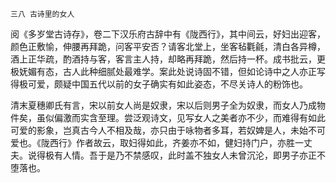     三八 古诗里的女人 

   阅《多岁堂古诗存》，卷二下汉乐府古辞中有《陇西行》，其中间云，好妇出迎客，颜色正敷愉，伸腰再拜跪，问客平安否？请客北堂上，坐客毡氍毹，清白各异樽，酒上正华疏，酌酒持与客，客言主人持，却略再拜跪，然后持一杯。成书批云，更极妩媚有态，古人此种细腻处最难学。案此处说诗固不错，但如论诗中之人亦正写得极可爱，颇疑中国五代以前的女子确实有如此姿态，不尽关诗人的粉饰也。

   清末夏穗卿氏有言，宋以前女人尚是奴隶，宋以后则男子全为奴隶，而女人乃成物件矣，虽似偏激而实含至理。尝泛观诗文，见写女人之美者亦不少，而难得有如此可爱的影象，岂真古今人不相及哉，亦只由于咏物者多耳，若奴婢是人，未始不可爱也。《陇西行》作者故云，取妇得如此，齐姜亦不如，健妇持门户，亦胜一丈夫。说得极有人情。吾于是乃不禁感叹，此时盖不独女人未曾沉沦，即男子亦正不堕落也。

